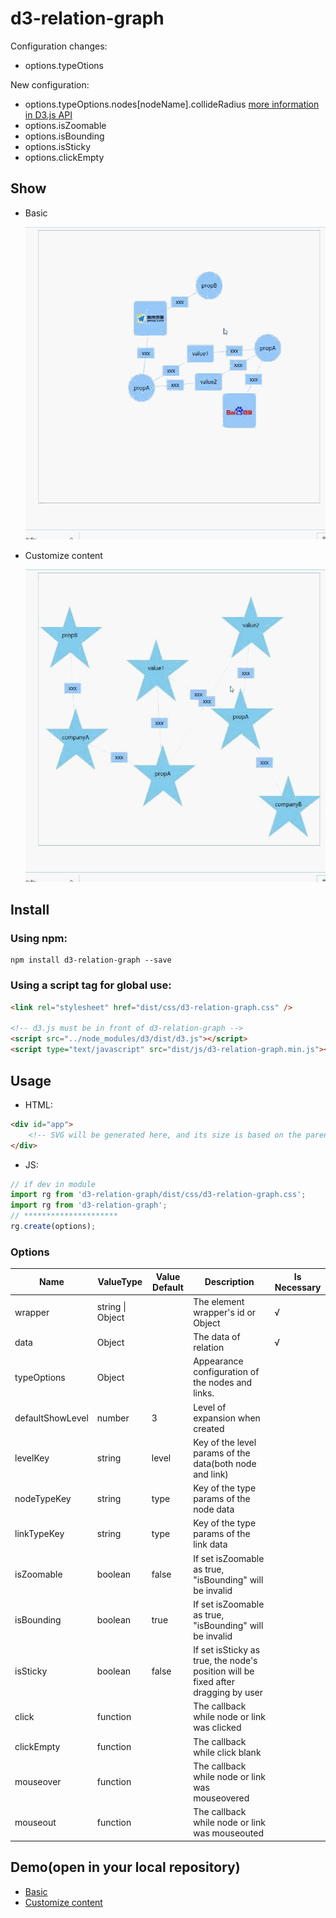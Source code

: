 # d3-relation-graph

Configuration changes:

-   options.typeOtions

New configuration:

-   options.typeOptions.nodes[nodeName].collideRadius [more information in D3.js API](https://github.com/d3/d3-force/blob/master/README.md#collide_radius)
-   options.isZoomable
-   options.isBounding
-   options.isSticky
-   options.clickEmpty

## Show

-   Basic

    <p>
        <img style="width:500px;height:500px;" src="https://raw.githubusercontent.com/Duncanxyz/d3-relation-graph/master/demo/basic.gif" alt="show">
    </p>

-   Customize content
    <p>
        <img style="width:500px;height:500px;" src="https://raw.githubusercontent.com/Duncanxyz/d3-relation-graph/master/demo/customize-content.gif" alt="show">
    </p>

## Install

### Using npm:

```
npm install d3-relation-graph --save
```

### Using a script tag for global use:

```html
<link rel="stylesheet" href="dist/css/d3-relation-graph.css" />

<!-- d3.js must be in front of d3-relation-graph -->
<script src="../node_modules/d3/dist/d3.js"></script>
<script type="text/javascript" src="dist/js/d3-relation-graph.min.js"></script>
```

## Usage

-   HTML:

```html
<div id="app">
    <!-- SVG will be generated here, and its size is based on the parent element -->
</div>
```

-   JS:

```js
// if dev in module
import rg from 'd3-relation-graph/dist/css/d3-relation-graph.css';
import rg from 'd3-relation-graph';
// *********************
rg.create(options);
```

### Options

| Name             | ValueType        | Value Default | Description                                                                       | Is Necessary |
| ---------------- | ---------------- | ------------- | --------------------------------------------------------------------------------- | ------------ |
| wrapper          | string \| Object |               | The element wrapper's id or Object                                                | √            |
| data             | Object           |               | The data of relation                                                              | √            |
| typeOptions      | Object           |               | Appearance configuration of the nodes and links.                                  |              |
| defaultShowLevel | number           | 3             | Level of expansion when created                                                   |              |
| levelKey         | string           | level         | Key of the level params of the data(both node and link)                           |              |
| nodeTypeKey      | string           | type          | Key of the type params of the node data                                           |              |
| linkTypeKey      | string           | type          | Key of the type params of the link data                                           |              |
| isZoomable       | boolean          | false         | If set isZoomable as true, "isBounding" will be invalid                           |              |
| isBounding       | boolean          | true          | If set isZoomable as true, "isBounding" will be invalid                           |              |
| isSticky         | boolean          | false         | If set isSticky as true, the node's position will be fixed after dragging by user |              |
| click            | function         |               | The callback while node or link was clicked                                       |              |
| clickEmpty            | function         |               | The callback while click blank                                       |              |
| mouseover        | function         |               | The callback while node or link was mouseovered                                   |              |
| mouseout         | function         |               | The callback while node or link was mouseouted                                    |              |

## Demo(open in your local repository)

-   [Basic]("./demo/basic.html")
-   [Customize content]("./demo/customize-content.html")

